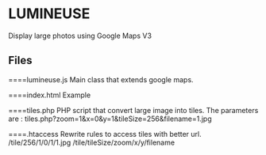 LUMINEUSE
=========
Display large photos using Google Maps V3

Files
---------

====lumineuse.js
Main class that extends google maps.

====index.html
Example

====tiles.php
PHP script that convert large image into tiles.
The parameters are :
tiles.php?zoom=1&x=0&y=1&tileSize=256&filename=1.jpg

====.htaccess
Rewrite rules to access tiles with better url.
/tile/256/1/0/1/1.jpg
/tile/tileSize/zoom/x/y/filename